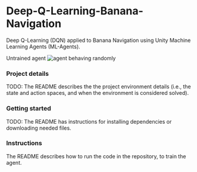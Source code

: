 # Deep-Q-Learning-Banana-Navigation
Deep Q-Learning (DQN) applied to Banana Navigation using Unity Machine Learning Agents (ML-Agents). 

Untrained agent
![agent behaving randomly](https://github.com/Doegstra/Deep-Q-Learning-Banana-Navigation/img/banana_random.gif)

### Project details
TODO: The README describes the the project environment details (i.e., the state and action spaces, and when the environment is considered solved).

### Getting started
TODO: The README has instructions for installing dependencies or downloading needed files.

### Instructions
The README describes how to run the code in the repository, to train the agent.
